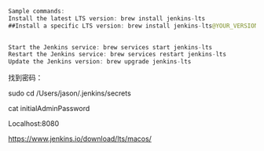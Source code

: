 ```java
Sample commands:
Install the latest LTS version: brew install jenkins-lts
##Install a specific LTS version: brew install jenkins-lts@YOUR_VERSION

  
Start the Jenkins service: brew services start jenkins-lts
Restart the Jenkins service: brew services restart jenkins-lts
Update the Jenkins version: brew upgrade jenkins-lts
```



找到密码：

 sudo cd /Users/jason/.jenkins/secrets

cat initialAdminPassword



Localhost:8080



https://www.jenkins.io/download/lts/macos/